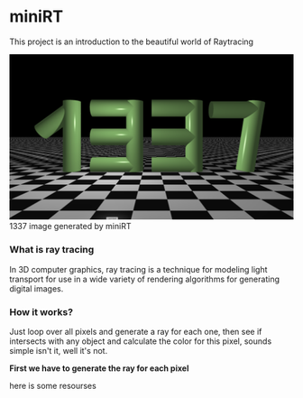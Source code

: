 # miniRT
This project is an introduction to the beautiful world of Raytracing

<img src="./1337.png" />
1337 image generated by miniRT
 
### What is ray tracing
In 3D computer graphics, ray tracing is a technique for modeling light 
transport for use in a wide variety of rendering algorithms for
generating digital images.

### How it works?

Just loop over all pixels and generate a ray for each one, then see if intersects with any object and calculate the color for this pixel, sounds simple isn't it, well it's not.

<b>First we have to generate the ray for each pixel</b>

here is some resourses

